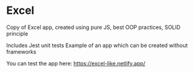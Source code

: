 # Excel
Copy of Excel app, created using pure JS, best OOP practices, SOLID principle

Includes Jest unit tests
Example of an app which can be created without frameworks

You can test the app here: https://excel-like.netlify.app/
